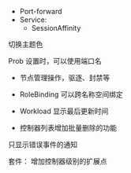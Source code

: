 * Port-forward
* Service:
  * SessionAffinity


切换主题色

Prob 设置时，可以使用端口名
* 节点管理操作，驱逐、封禁等

* RoleBinding 可以跨名称空间绑定
* Workload 显示最后更新时间
* 控制器列表增加批量删除的功能





只显示错误事件的通知

套件：
  增加控制器级别的扩展点
